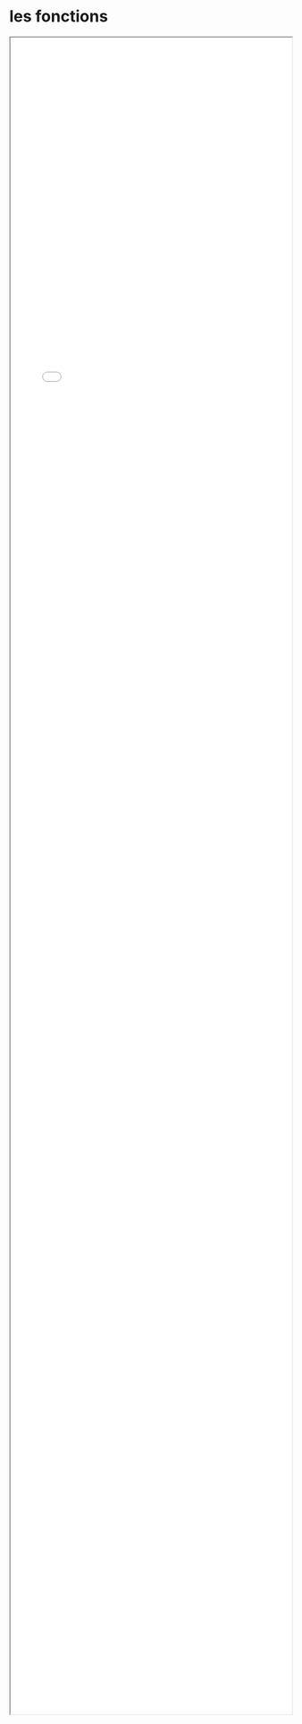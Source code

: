 # les fonctions

<style> .marp-iframe { width: 100%; height: 75vh; } </style>

<iframe class="marp-iframe" src="_static/6-01-fonctions-mp.html">
